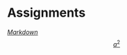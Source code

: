 # Assignments
[*Markdown* $$a^2$$](https://github.com/u1278568/Assignments/blob/master/Assignment_week_2%20(1).ipynb)
